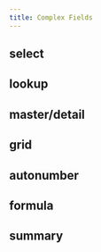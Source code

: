 ```yaml
---
title: Complex Fields
---
```


## select

## lookup

## master/detail

## grid

## autonumber

## formula

## summary
